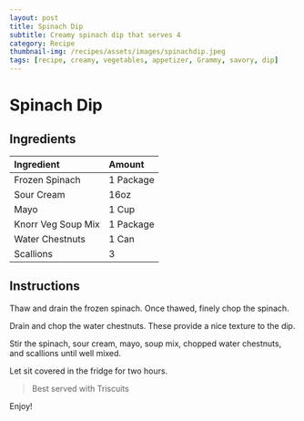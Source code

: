 ```yaml
---
layout: post
title: Spinach Dip
subtitle: Creamy spinach dip that serves 4
category: Recipe
thumbnail-img: /recipes/assets/images/spinachdip.jpeg
tags: [recipe, creamy, vegetables, appetizer, Grammy, savory, dip]
---
```


# Spinach Dip

## Ingredients

| Ingredient | Amount|
| :------ |:--- |
| Frozen Spinach | 1 Package |
| Sour Cream | 16oz | 
| Mayo | 1 Cup |
| Knorr Veg Soup Mix | 1 Package|
| Water Chestnuts | 1 Can |
| Scallions | 3 |


## Instructions

Thaw and drain the frozen spinach.
Once thawed, finely chop the spinach.

Drain and chop the water chestnuts. These provide a nice texture to the dip.

Stir the spinach, sour cream, mayo, soup mix, chopped water chestnuts, and scallions until well mixed.

Let sit covered in the fridge for two hours.

> Best served with Triscuits

Enjoy!